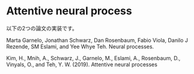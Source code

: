 # Attentive neural process
以下の2つの論文の実装です。

Marta Garnelo, Jonathan Schwarz, Dan Rosenbaum, Fabio Viola, Danilo J Rezende, SM Eslami, and Yee Whye Teh. Neural processes. 

Kim, H., Mnih, A., Schwarz, J., Garnelo, M., Eslami, A., Rosenbaum, D., Vinyals, O., and Teh, Y. W. (2019). Attentive neural processes 

